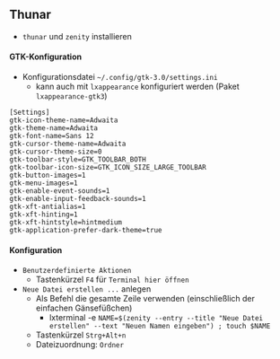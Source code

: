 ## Thunar

- `thunar` und `zenity` installieren

#### GTK-Konfiguration

- Konfigurationsdatei `~/.config/gtk-3.0/settings.ini`
  - kann auch mit `lxappearance` konfiguriert werden (Paket `lxappearance-gtk3`)

```
[Settings]
gtk-icon-theme-name=Adwaita
gtk-theme-name=Adwaita
gtk-font-name=Sans 12
gtk-cursor-theme-name=Adwaita
gtk-cursor-theme-size=0
gtk-toolbar-style=GTK_TOOLBAR_BOTH
gtk-toolbar-icon-size=GTK_ICON_SIZE_LARGE_TOOLBAR
gtk-button-images=1
gtk-menu-images=1
gtk-enable-event-sounds=1
gtk-enable-input-feedback-sounds=1
gtk-xft-antialias=1
gtk-xft-hinting=1
gtk-xft-hintstyle=hintmedium
gtk-application-prefer-dark-theme=true
```

#### Konfiguration

- `Benutzerdefinierte Aktionen`
  - Tastenkürzel `F4` für `Terminal hier öffnen`
- `Neue Datei erstellen ...` anlegen
  - Als Befehl die gesamte Zeile verwenden (einschließlich der einfachen Gänsefüßchen)
    - lxterminal -e `NAME=$(zenity --entry --title "Neue Datei erstellen" --text "Neuen Namen eingeben") ; touch $NAME`
  - Tastenkürzel `Strg+Alt+n`
  - Dateizuordnung: `Ordner`
